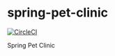 # spring-pet-clinic

[![CircleCI](https://circleci.com/gh/wietrak11/spring-pet-clinic.svg?style=svg)](https://circleci.com/gh/wietrak11/spring-pet-clinic)

Spring Pet Clinic
